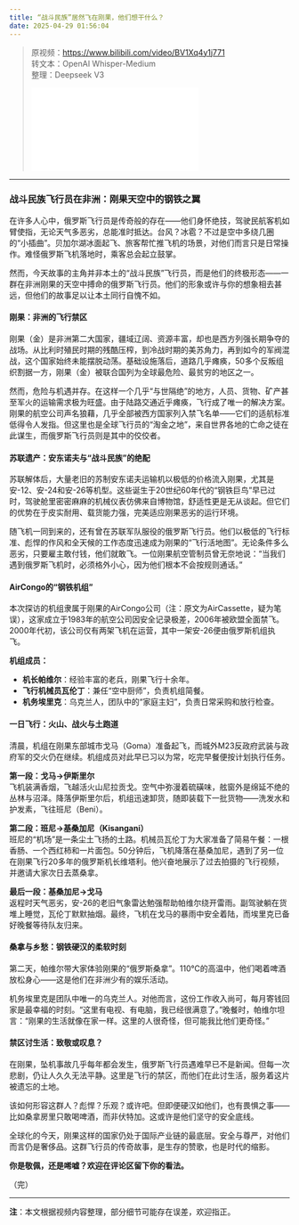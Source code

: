 ```yaml
---
title: “战斗民族”居然飞在刚果，他们想干什么？
date: 2025-04-29 01:56:04
---
```


> 原视频：https://www.bilibili.com/video/BV1Xq4y1j771<br>转文本：OpenAI Whisper-Medium<br>整理：Deepseek V3
>
> <iframe src="//player.bilibili.com/player.html?bvid=BV1Xq4y1j771&autoplay=0" scrolling="no" border="0" frameborder="no" framespacing="0" allowfullscreen="true"></iframe>

---

### **战斗民族飞行员在非洲：刚果天空中的钢铁之翼**  

在许多人心中，俄罗斯飞行员是传奇般的存在——他们身怀绝技，驾驶民航客机如臂使指，无论天气多恶劣，总能准时抵达。台风？冰雹？不过是空中多绕几圈的“小插曲”。贝加尔湖冰面起飞、旅客帮忙推飞机的场景，对他们而言只是日常操作。难怪俄罗斯飞机落地时，乘客总会起立鼓掌。  

然而，今天故事的主角并非本土的“战斗民族”飞行员，而是他们的终极形态——一群在非洲刚果的天空中搏命的俄罗斯飞行员。他们的形象或许与你的想象相去甚远，但他们的故事足以让本土同行自愧不如。  

#### **刚果：非洲的飞行禁区**  
刚果（金）是非洲第二大国家，疆域辽阔、资源丰富，却也是西方列强长期争夺的战场。从比利时殖民时期的残酷压榨，到冷战时期的美苏角力，再到如今的军阀混战，这个国家始终未能摆脱动荡。基础设施落后，道路几乎瘫痪，50多个反叛组织割据一方，刚果（金）被联合国列为全球最危险、最贫穷的地区之一。  

然而，危险与机遇并存。在这样一个几乎“与世隔绝”的地方，人员、货物、矿产甚至军火的运输需求极为旺盛。由于陆路交通近乎瘫痪，飞行成了唯一的解决方案。刚果的航空公司声名狼藉，几乎全部被西方国家列入禁飞名单——它们的适航标准低得令人发指。但这里也是全球飞行员的“淘金之地”，来自世界各地的亡命之徒在此谋生，而俄罗斯飞行员则是其中的佼佼者。  

#### **苏联遗产：安东诺夫与“战斗民族”的绝配**  
苏联解体后，大量老旧的苏制安东诺夫运输机以极低的价格流入刚果，尤其是安-12、安-24和安-26等机型。这些诞生于20世纪60年代的“钢铁巨鸟”早已过时，驾驶舱里密密麻麻的机械仪表仿佛来自博物馆，舒适性更是无从谈起。但它们的优势在于皮实耐用、载货能力强，完美适应刚果恶劣的运行环境。  

随飞机一同到来的，还有曾在苏联军队服役的俄罗斯飞行员。他们以极低的飞行标准、彪悍的作风和全天候的工作态度迅速成为刚果的“飞行活地图”。无论条件多么恶劣，只要雇主敢付钱，他们就敢飞。一位刚果航空管制员曾无奈地说：“当我们遇到俄罗斯飞机时，必须格外小心，因为他们根本不会按规则通话。”  

#### **AirCongo的“钢铁机组”**  
本次探访的机组隶属于刚果的AirCongo公司（注：原文为AirCassette，疑为笔误），这家成立于1983年的航空公司因安全记录极差，2006年被欧盟全面禁飞。2000年代初，该公司仅有两架飞机在运营，其中一架安-26便由俄罗斯机组执飞。  

**机组成员：**  
- **机长帕维尔**：经验丰富的老兵，刚果飞行十余年。  
- **飞行机械员瓦伦丁**：兼任“空中厨师”，负责机组简餐。  
- **机务埃里克**：乌克兰人，团队中的“家庭主妇”，负责日常采购和放行检查。  

#### **一日飞行：火山、战火与土跑道**  
清晨，机组在刚果东部城市戈马（Goma）准备起飞，而城外M23反政府武装与政府军的交火仍在继续。机组成员对此早已习以为常，吃完早餐便按计划执行任务。  

**第一段：戈马→伊斯里尔**  
飞机装满香烟，飞越活火山尼拉贡戈。空气中弥漫着硫磺味，舷窗外是绵延不绝的丛林与沼泽。降落伊斯里尔后，机组迅速卸货，随即装载下一批货物——洗发水和护发素，飞往班尼（Beni）。  

**第二段：班尼→基桑加尼（Kisangani）**  
班尼的“机场”是一条尘土飞扬的土路。机械员瓦伦丁为大家准备了简易午餐：一根香肠、一个西红柿和一片面包。50分钟后，飞机降落在基桑加尼，遇到了另一位在刚果飞行20多年的俄罗斯机长维塔利。他兴奋地展示了过去拍摄的飞行视频，并邀请大家次日去蒸桑拿。  

**最后一段：基桑加尼→戈马**  
返程时天气恶劣，安-26的老旧气象雷达勉强帮助帕维尔绕开雷雨。副驾驶躺在货堆上睡觉，瓦伦丁默默抽烟。最终，飞机在戈马的暴雨中安全着陆，而埃里克已备好晚餐等待队友归来。  

#### **桑拿与乡愁：钢铁硬汉的柔软时刻**  
第二天，帕维尔带大家体验刚果的“俄罗斯桑拿”。110℃的高温中，他们喝着啤酒放松身心——这是他们在非洲少有的娱乐活动。  

机务埃里克是团队中唯一的乌克兰人。对他而言，这份工作收入尚可，每月寄钱回家是最幸福的时刻。“这里有电视、有电脑，我已经很满意了。”晚餐时，帕维尔坦言：“刚果的生活就像在家一样。这里的人很奇怪，但可能我比他们更奇怪。”  

#### **禁区讨生活：致敬或叹息？**  
在刚果，坠机事故几乎每年都会发生，俄罗斯飞行员遇难早已不是新闻。但每一次悲剧，仍让人久久无法平静。这里是飞行的禁区，而他们在此讨生活，服务着这片被遗忘的土地。  

该如何形容这群人？彪悍？乐观？或许吧。但即便硬汉如他们，也有畏惧之事——比如桑拿房里只敢喝啤酒，而非伏特加。这或许是他们坚守的安全底线。  

全球化的今天，刚果这样的国家仍处于国际产业链的最底层。安全与尊严，对他们而言仍是奢侈品。这群飞行员的传奇故事，是生存的赞歌，也是时代的缩影。  

**你是敬佩，还是唏嘘？欢迎在评论区留下你的看法。**  

（完）  

---  
**注**：本文根据视频内容整理，部分细节可能存在误差，欢迎指正。